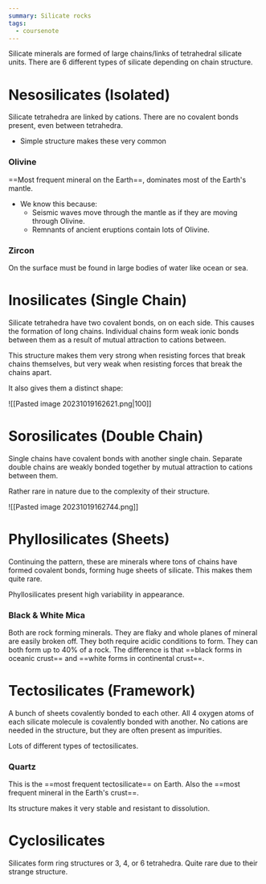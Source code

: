 ```yaml
---
summary: Silicate rocks
tags:
  - coursenote
---
```

Silicate minerals are formed of large chains/links of tetrahedral silicate units. There are 6 different types of silicate depending on chain structure.

# Nesosilicates (Isolated)
Silicate tetrahedra are linked by cations. There are no covalent bonds present, even between tetrahedra.
- Simple structure makes these very common
### Olivine
==Most frequent mineral on the Earth==, dominates most of the Earth's mantle.
- We know this because:
	- Seismic waves move through the mantle as if they are moving through Olivine.
	- Remnants of ancient eruptions contain lots of Olivine.

### Zircon
On the surface must be found in large bodies of water like ocean or sea.

# Inosilicates (Single Chain)
Silicate tetrahedra have two covalent bonds, on on each side. This causes the formation of long chains. Individual chains form weak ionic bonds between them as a result of mutual attraction to cations between.

This structure makes them very strong when resisting forces that break chains themselves, but very weak when resisting forces that break the chains apart.

It also gives them a distinct shape:

![[Pasted image 20231019162621.png|100]]

# Sorosilicates (Double Chain)
Single chains have covalent bonds with another single chain. Separate double chains are weakly bonded together by mutual attraction to cations between them.

Rather rare in nature due to the complexity of their structure.

![[Pasted image 20231019162744.png]]

# Phyllosilicates (Sheets)
Continuing the pattern, these are minerals where tons of chains have formed covalent bonds, forming huge sheets of silicate. This makes them quite rare.

Phyllosilicates present high variability in appearance.

### Black & White Mica
Both are rock forming minerals. They are flaky and whole planes of mineral are easily broken off. They both require acidic conditions to form.
They can both form up to 40% of a rock.
The difference is that ==black forms in oceanic crust== and ==white forms in continental crust==.

# Tectosilicates (Framework)
A bunch of sheets covalently bonded to each other. All 4 oxygen atoms of each silicate molecule is covalently bonded with another. No cations are needed in the structure, but they are often present as impurities.

Lots of different types of tectosilicates.

### Quartz
This is the ==most frequent tectosilicate== on Earth. Also the ==most frequent mineral in the Earth's crust==.

Its structure makes it very stable and resistant to dissolution.

# Cyclosilicates
Silicates form ring structures or 3, 4, or 6 tetrahedra. Quite rare due to their strange structure.
